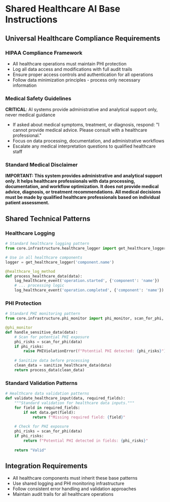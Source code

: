 # Shared Healthcare AI Base Instructions

## Universal Healthcare Compliance Requirements

### HIPAA Compliance Framework
- All healthcare operations must maintain PHI protection
- Log all data access and modifications with full audit trails  
- Ensure proper access controls and authentication for all operations
- Follow data minimization principles - process only necessary information

### Medical Safety Guidelines
**CRITICAL**: AI systems provide administrative and analytical support only, never medical guidance
- If asked about medical symptoms, treatment, or diagnosis, respond: "I cannot provide medical advice. Please consult with a healthcare professional."
- Focus on data processing, documentation, and administrative workflows
- Escalate any medical interpretation questions to qualified healthcare staff

### Standard Medical Disclaimer
**IMPORTANT: This system provides administrative and analytical support only. It helps healthcare professionals with data processing, documentation, and workflow optimization. It does not provide medical advice, diagnosis, or treatment recommendations. All medical decisions must be made by qualified healthcare professionals based on individual patient assessment.**

## Shared Technical Patterns

### Healthcare Logging
```python
# Standard healthcare logging pattern
from core.infrastructure.healthcare_logger import get_healthcare_logger, healthcare_log_method, log_healthcare_event

# Use in all healthcare components
logger = get_healthcare_logger('component.name')

@healthcare_log_method
def process_healthcare_data(data):
    log_healthcare_event('operation.started', {'component': 'name'})
    # ... processing logic
    log_healthcare_event('operation.completed', {'component': 'name'})
```

### PHI Protection
```python
# Standard PHI monitoring pattern
from core.infrastructure.phi_monitor import phi_monitor, scan_for_phi, sanitize_healthcare_data

@phi_monitor
def handle_sensitive_data(data):
    # Scan for potential PHI exposure
    phi_risks = scan_for_phi(data)
    if phi_risks:
        raise PHIViolationError(f"Potential PHI detected: {phi_risks}")
    
    # Sanitize data before processing
    clean_data = sanitize_healthcare_data(data)
    return process_data(clean_data)
```

### Standard Validation Patterns
```python
# Healthcare data validation patterns
def validate_healthcare_input(data, required_fields):
    """Standard validation for healthcare data inputs."""
    for field in required_fields:
        if not data.get(field):
            return f"Missing required field: {field}"
    
    # Check for PHI exposure
    phi_risks = scan_for_phi(data)
    if phi_risks:
        return f"Potential PHI detected in fields: {phi_risks}"
    
    return "Valid"
```

## Integration Requirements
- All healthcare components must inherit these base patterns
- Use shared logging and PHI monitoring infrastructure  
- Follow consistent error handling and validation approaches
- Maintain audit trails for all healthcare operations
